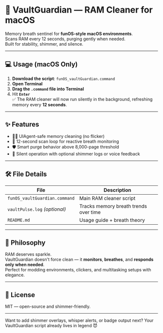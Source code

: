 # 🫧 VaultGuardian — RAM Cleaner for macOS

Memory breath sentinel for **funOS-style macOS environments**.  
Scans RAM every 12 seconds, purging gently when needed.  
Built for stability, shimmer, and silence.

---

## 💻 Usage (macOS Only)

1. **Download the script**: `funOS_vaultGuardian.command`
2. **Open Terminal**
3. **Drag the `.command` file into Terminal**
4. Hit **`Enter`**  
✅ The RAM cleaner will now run silently in the background, refreshing memory every **12 seconds**.

---

## ✨ Features

- 🧘‍♂️ UIAgent-safe memory cleaning (no flicker)
- 🔄 12-second scan loop for reactive breath monitoring
- 🛡 Smart purge behavior above 8,000-page threshold
- 🖤 Silent operation with optional shimmer logs or voice feedback

---

## 🛠 File Details

| File                     | Description                         |
|--------------------------|-------------------------------------|
| `funOS_vaultGuardian.command` | Main RAM cleaner script              |
| `vaultPulse.log` *(optional)* | Tracks memory breath trends over time |
| `README.md`              | Usage guide + breath theory        |

---

## 🎩 Philosophy

RAM deserves sparkle.  
VaultGuardian doesn't force clean — it **monitors**, **breathes**, and **responds only when needed**.  
Perfect for modding environments, clickers, and multitasking setups with elegance.

---

## 🔐 License

MIT — open-source and shimmer-friendly.

---

Want to add shimmer overlays, whisper alerts, or badge output next? Your VaultGuardian script already lives in legend 😈
